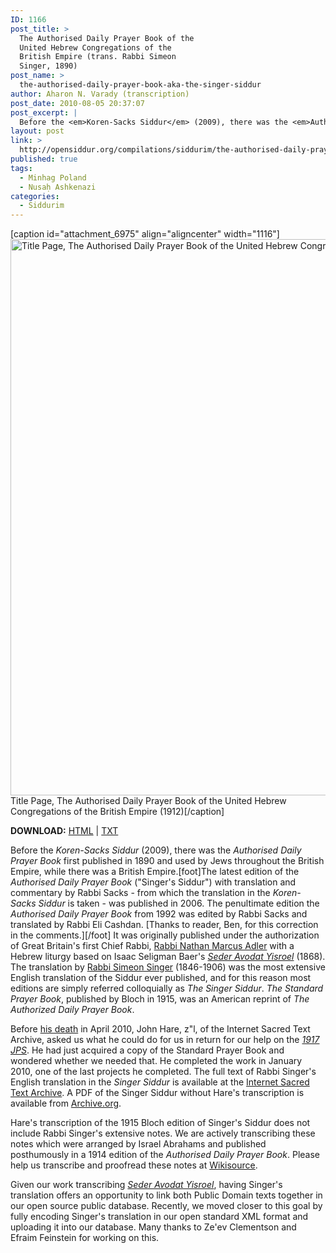```yaml
---
ID: 1166
post_title: >
  The Authorised Daily Prayer Book of the
  United Hebrew Congregations of the
  British Empire (trans. Rabbi Simeon
  Singer, 1890)
post_name: >
  the-authorised-daily-prayer-book-aka-the-singer-siddur
author: Aharon N. Varady (transcription)
post_date: 2010-08-05 20:37:07
post_excerpt: |
  Before the <em>Koren-Sacks Siddur</em> (2009), there was the <em>Authorised Daily Prayer Book</em> first published in 1890 and used by Jews throughout the British Empire, while there was a British Empire. It was originally published under the authorization of Great Britain's first Chief Rabbi, <a href="http://en.wikipedia.org/wiki/Nathan_Marcus_Adler">Rabbi Nathan Marcus Adler</a> with a Hebrew liturgy based on Isaac Seligman Baer's <em><a href="http://opensiddur.org/2010/07/seder-avodat-yisroel-by-r-seligman-baer-1868/">Seder Avodat Yisroel</a></em> (1868). The translation by <a href="http://en.wikipedia.org/wiki/Simeon_Singer">Rabbi Simeon Singer</a> (1846-1906) was the most extensive English translation of the Siddur ever published, and for this reason most editions are simply referred colloquially as <em>The Singer Siddur</em>. <em>The Standard Prayer Book</em>, published by Bloch in 1915, was an American reprint of <em>The Authorized Daily Prayer Book</em>.
layout: post
link: >
  http://opensiddur.org/compilations/siddurim/the-authorised-daily-prayer-book-aka-the-singer-siddur/
published: true
tags:
  - Minhag Poland
  - Nusaḥ Ashkenazi
categories:
  - Siddurim
---
```

[caption id="attachment_6975" align="aligncenter" width="1116"]<a href="http://opensiddur.org/wp-content/uploads/2010/08/Simeon-Singer-title-page-Authorised-Daily-Prayer-Book-1912.png"><img src="http://opensiddur.org/wp-content/uploads/2010/08/Simeon-Singer-title-page-Authorised-Daily-Prayer-Book-1912.png" alt="Title Page, The Authorised Daily Prayer Book of the United Hebrew Congregations of the British Empire (1912)" width="1116" height="890" class="size-full wp-image-6975" /></a> Title Page, The Authorised Daily Prayer Book of the United Hebrew Congregations of the British Empire (1912)[/caption]

<strong>DOWNLOAD:</strong> <a href="http://opensiddur.org/wp-content/uploads/2010/08/The-Standard-Prayer-Book-R-Simeon-Singer-Bloch-1915.html">HTML</a> | <a href="http://opensiddur.org/wp-content/uploads/2010/08/The-Standard-Prayer-Book-R-Simeon-Singer-Bloch-1915.txt">TXT</a> 

Before the <em>Koren-Sacks Siddur</em> (2009), there was the <em>Authorised Daily Prayer Book</em> first published in 1890 and used by Jews throughout the British Empire, while there was a British Empire.[foot]The latest edition of the <em>Authorised Daily Prayer Book</em> ("Singer's Siddur") with translation and commentary by Rabbi Sacks - from which the translation in the <em>Koren-Sacks Siddur</em> is taken - was published in 2006. The penultimate edition the <em>Authorised Daily Prayer Book</em> from 1992 was edited by Rabbi Sacks and translated by Rabbi Eli Cashdan. [Thanks to reader, Ben, for this correction in the comments.][/foot] It was originally published under the authorization of Great Britain's first Chief Rabbi, <a href="http://en.wikipedia.org/wiki/Nathan_Marcus_Adler">Rabbi Nathan Marcus Adler</a> with a Hebrew liturgy based on Isaac Seligman Baer's <em><a href="http://opensiddur.org/2010/07/seder-avodat-yisroel-by-r-seligman-baer-1868/">Seder Avodat Yisroel</a></em> (1868). The translation by <a href="http://en.wikipedia.org/wiki/Simeon_Singer">Rabbi Simeon Singer</a> (1846-1906) was the most extensive English translation of the Siddur ever published, and for this reason most editions are simply referred colloquially as <em>The Singer Siddur</em>. <em>The Standard Prayer Book</em>, published by Bloch in 1915, was an American reprint of <em>The Authorized Daily Prayer Book</em>.

Before <a href="http://opensiddur.org/2010/04/thankful-for-john-b-hare/">his death</a> in April 2010, John Hare, z"l, of the Internet Sacred Text Archive, asked us what he could do for us in return for our help on the <em><a href="http://opensiddur.org/2010/08/%d7%aa%d7%a0%d7%b4%d7%9a-the-holy-scriptures-a-new-translation-jps-1917/">1917 JPS</a></em>. He had just acquired a copy of the Standard Prayer Book and wondered whether we needed that. He completed the work in January 2010, one of the last projects he completed. The full text of Rabbi Singer's English translation in the <em>Singer Siddur</em> is available at the <a href="http://www.sacred-texts.com/jud/spb/index.htm">Internet Sacred Text Archive</a>. A PDF of the Singer Siddur without Hare's transcription is available from <a href="http://www.archive.org/details/standardprayerbo00hagg">Archive.org</a>. 

Hare's transcription of the 1915 Bloch edition of Singer's Siddur does not include Rabbi Singer's extensive notes. We are actively transcribing these notes which were arranged by Israel Abrahams and published posthumously in a 1914 edition of the <em>Authorised Daily Prayer Book</em>. Please help us transcribe and proofread these notes at <a href="http://en.wikisource.org/wiki/Index:Annotated_Edition_of_the_Authorised_Daily_Prayer_Book.djvu">Wikisource</a>.

Given our work transcribing <a href="http://opensiddur.org/2010/07/seder-avodat-yisroel-by-r-seligman-baer-1868/"><em>Seder Avodat Yisroel</em></a>, having Singer's translation offers an opportunity to link both Public Domain texts together in our open source public database. Recently, we moved closer to this goal by fully encoding Singer's translation in our open standard XML format and uploading it into our database. Many thanks to Ze'ev Clementson and Efraim Feinstein for working on this.
